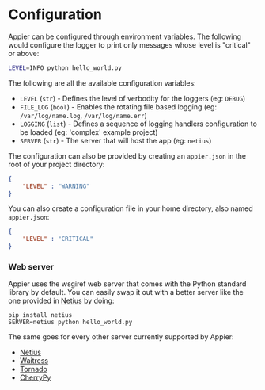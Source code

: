 # Configuration

Appier can be configured through environment variables. The following would configure the logger to print only messages whose level is "critical" or above:

```bash
LEVEL=INFO python hello_world.py
```

The following are all the available configuration variables:

* `LEVEL` (`str`) - Defines the level of verbodity for the loggers (eg: `DEBUG`)
* `FILE_LOG` (`bool`) - Enables the rotating file based logging (eg: `/var/log/name.log`, `/var/log/name.err`)
* `LOGGING` (`list`) - Defines a sequence of logging handlers configuration to be loaded (eg: 'complex' example project)
* `SERVER` (`str`) - The server that will host the app (eg: `netius`)

The configuration can also be provided by creating an `appier.json` in the root of your project directory:

```json
{
    "LEVEL" : "WARNING"
}
```

You can also create a configuration file in your home directory, also named `appier.json`:

```json
{
    "LEVEL" : "CRITICAL"
}
```

### Web server

Appier uses the wsgiref web server that comes with the Python standard library by default. You can easily swap it out with a better server like the one provided in [Netius](http://netius.hive.pt) by doing:

```
pip install netius
SERVER=netius python hello_world.py
```

The same goes for every other server currently supported by Appier:

* [Netius](http://netius.hive.pt)
* [Waitress](http://waitress.readthedocs.org/)
* [Tornado](http://www.tornadoweb.org/)
* [CherryPy](http://www.cherrypy.org/)
